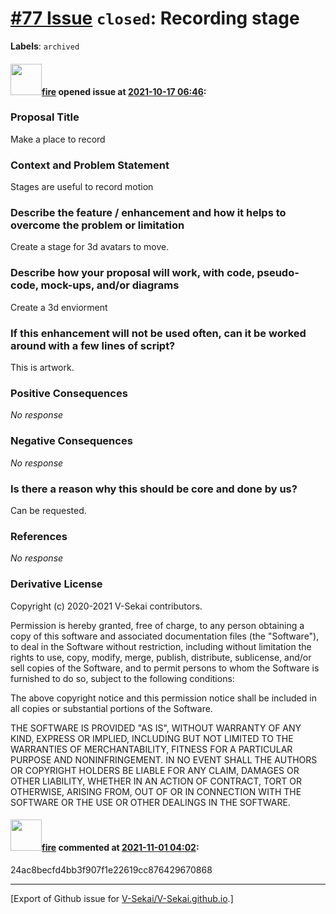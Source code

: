 # [\#77 Issue](https://github.com/V-Sekai/V-Sekai.github.io/issues/77) `closed`: Recording stage
**Labels**: `archived`


#### <img src="https://avatars.githubusercontent.com/u/32321?u=c2e06a3d2b49a467aa907e54aa259516440267cc&v=4" width="50">[fire](https://github.com/fire) opened issue at [2021-10-17 06:46](https://github.com/V-Sekai/V-Sekai.github.io/issues/77):

### Proposal Title

Make a place to record

### Context and Problem Statement

Stages are useful to record motion

### Describe the feature / enhancement and how it helps to overcome the problem or limitation

Create a stage for 3d avatars to move.

### Describe how your proposal will work, with code, pseudo-code, mock-ups, and/or diagrams

Create a 3d enviorment

### If this enhancement will not be used often, can it be worked around with a few lines of script?

This is artwork.

### Positive Consequences

_No response_

### Negative Consequences

_No response_

### Is there a reason why this should be core and done by us?

Can be requested.

### References

_No response_

### Derivative License

Copyright (c) 2020-2021 V-Sekai contributors.

Permission is hereby granted, free of charge, to any person obtaining a copy
of this software and associated documentation files (the "Software"), to deal
in the Software without restriction, including without limitation the rights
to use, copy, modify, merge, publish, distribute, sublicense, and/or sell
copies of the Software, and to permit persons to whom the Software is
furnished to do so, subject to the following conditions:

The above copyright notice and this permission notice shall be included in all
copies or substantial portions of the Software.

THE SOFTWARE IS PROVIDED "AS IS", WITHOUT WARRANTY OF ANY KIND, EXPRESS OR
IMPLIED, INCLUDING BUT NOT LIMITED TO THE WARRANTIES OF MERCHANTABILITY,
FITNESS FOR A PARTICULAR PURPOSE AND NONINFRINGEMENT. IN NO EVENT SHALL THE
AUTHORS OR COPYRIGHT HOLDERS BE LIABLE FOR ANY CLAIM, DAMAGES OR OTHER
LIABILITY, WHETHER IN AN ACTION OF CONTRACT, TORT OR OTHERWISE, ARISING FROM,
OUT OF OR IN CONNECTION WITH THE SOFTWARE OR THE USE OR OTHER DEALINGS IN THE
SOFTWARE.


#### <img src="https://avatars.githubusercontent.com/u/32321?u=c2e06a3d2b49a467aa907e54aa259516440267cc&v=4" width="50">[fire](https://github.com/fire) commented at [2021-11-01 04:02](https://github.com/V-Sekai/V-Sekai.github.io/issues/77#issuecomment-955907519):

24ac8becfd4bb3f907f1e22619cc876429670868


-------------------------------------------------------------------------------



[Export of Github issue for [V-Sekai/V-Sekai.github.io](https://github.com/V-Sekai/V-Sekai.github.io).]
